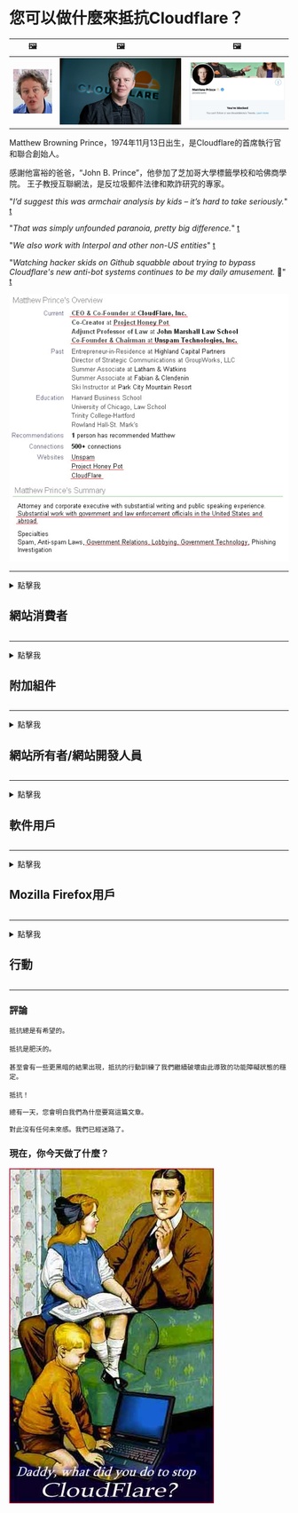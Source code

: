 # 您可以做什麼來抵抗Cloudflare？

| 🖼 | 🖼 | 🖼 |
| --- | --- | --- |
| ![](../image/matthew_prince_teen.jpg) | ![](../image/matthew_prince.jpg) | ![](../image/blockedbymatthewprince.jpg) |


Matthew Browning Prince，1974年11月13日出生，是Cloudflare的首席執行官和聯合創始人。

感謝他富裕的爸爸，“John B. Prince”，他參加了芝加哥大學標籤學校和哈佛商學院。
王子教授互聯網法，是反垃圾郵件法律和欺詐研究的專家。


"*I’d suggest this was armchair analysis by kids – it’s hard to take seriously.*" [t](https://www.theguardian.com/technology/2015/nov/19/cloudflare-accused-by-anonymous-helping-isis)

"*That was simply unfounded paranoia, pretty big difference.*"  [t](https://twitter.com/xxdesmus/status/992757936123359233)

"*We also work with Interpol and other non-US entities*" [t](https://twitter.com/eastdakota/status/1203028504184360960)

"*Watching hacker skids on Github squabble about trying to bypass Cloudflare's new anti-bot systems continues to be my daily amusement.* 🍿" [t](https://twitter.com/eastdakota/status/1273277839102656515)


![](../image/whoismp.jpg)

---


<details>
<summary>點擊我

## 網站消費者
</summary>


- 如果您喜歡的網站正在使用Cloudflare，請告訴他們不要使用Cloudflare。
  - 在諸如Facebook，Reddit，Twitter或Mastodon之類的社交媒體上抱怨沒有區別。 [動作比主題標籤響亮。](https://twitter.com/phyzonloop/status/1274132092490862594)
  - 如果您想使自己有用，請嘗試與網站所有者聯繫。

[Cloudflare說](https://github.com/Eloston/ungoogled-chromium/issues/783):
```
我們建議您與遇到問題的特定服務或站點的管理員聯繫，並分享您的經驗。
```

[如果您不要求它，則網站所有者永遠不會知道此問題。](../PEOPLE.md)

![](../image/liberapay.jpg)

[成功的例子](https://counterpartytalk.org/t/turn-off-cloudflare-on-counterparty-co-plz/164/5).<br>
你有個問題？ [立即提高聲音。](https://github.com/maraoz/maraoz.github.io/issues/1) 下面的例子。

```
您只是在幫助企業審查和大規模監視。
http://crimeflare.eu.org
```

```
您的網頁位於CloudFlare中具有隱私保護功能的私人圍牆花園中。
http://crimeflare.eu.org
```

- 花一些時間閱讀網站的隱私政策。
  - 如果網站位於Cloudflare後面，或者網站正在使用連接到Cloudflare的服務。

它必須說明“ Cloudflare”是什麼，並要求獲得與Cloudflare共享數據的許可。 否則將導致違反信任的行為，應避免使用該網站。

[可接受的隱私政策示例在這裡](https://archive.is/bDlTz) ("Subprocessors" > "Entity Name")

```
我已經閱讀了您的隱私政策，但找不到Cloudflare這個詞。
如果您繼續將我的數據提供給Cloudflare，我拒絕與您共享數據。
http://crimeflare.eu.org
```

這是隱私策略的示例，其中沒有單詞Cloudflare。
[Liberland Jobs](https://archive.is/daKIr) [privacy policy](https://docsend.com/view/feiwyte):

![](../image/cfwontobey.jpg)

Cloudflare擁有自己的隱私權政策。
[Cloudflare喜歡讓別人愛不釋手。](https://www.reddit.com/r/GamerGhazi/comments/2s64fe/be_wary_reporting_to_cloudflare/)

這是網站註冊表單的一個很好的例子。
AFAIK，零網站做到這一點。你會相信他們嗎？

```
點擊“註冊XYZ”即表示您同意我們的服務條款和隱私聲明。
您還同意與Cloudflare共享您的數據，並同意cloudflare的隱私聲明。
如果Cloudflare洩露了您的信息或不允許您連接到我們的服務器，那不是我們的錯。 [*]

[ 註冊 ] [ 我不同意 ]
```
[*] [PEOPLE.md](../PEOPLE.md)


- 盡量不要使用他們的服務。 請記住，Cloudflare正在監視您。
  - ["I'm in your TLS, sniffin' your passworz"](../image/iminurtls.jpg)

- 搜索其他網站。 互聯網上有其他選擇和機會！

- 說服您的朋友每天使用Tor。
  - 匿名應該成為開放互聯網的標準！
  - [請注意，Tor項目不喜歡該項目。](../HISTORY.md)

</details>

------

<details>
<summary>點擊我

## 附加組件
</summary>

- 如果您的瀏覽器是Firefox，Tor瀏覽器或Ungoogled Chromium，請使用下面的附加組件之一。
  - 如果要添加其他新的加載項，請先詢問。


| 姓名 | 開發者 | 支持 | 可以阻止 | 可以通知 | Chrome |
| -------- | -------- | -------- | -------- | -------- | -------- |
| [Bloku Cloudflaron MITM-Atakon](../subfiles/about.bcma.md) | #Addon | [ ? ](http://crimeflare.eu.org/) | **是的**     | **是的**     |  **是的** |
| [Ĉu ligoj estas vundeblaj al MITM-atako?](../subfiles/about.ismm.md) | #Addon | [ ? ](http://crimeflare.eu.org/) | 不     | **是的**     |  **是的** |
| [Ĉu ĉi tiuj ligoj blokos Tor-uzanton?](../subfiles/about.isat.md) | #Addon | [ ? ](http://crimeflare.eu.org/) | 不     | **是的**     |  **是的** |
| [Block Cloudflare MITM Attack](https://trac.torproject.org/projects/tor/attachment/ticket/24351/block_cloudflare_mitm_attack-1.0.14.1-an%2Bfx.xpi)<br>[**DELETED BY TOR PROJECT**](../HISTORY.md) | nullius | [ ? ](../tool/block_cloudflare_mitm_fx), [Link](http://crimeflare.eu.org/) | **是的**     | **是的**     |  不 |
| [TPRB](http://34ahehcli3epmhbu2wbl6kw6zdfl74iyc4vg3ja4xwhhst332z3knkyd.onion/) | Sw | [ ? ](http://34ahehcli3epmhbu2wbl6kw6zdfl74iyc4vg3ja4xwhhst332z3knkyd.onion/) | **是的**     | **是的**     |  不 |
| [Detect Cloudflare](https://addons.mozilla.org/en-US/firefox/addon/detect-cloudflare/) | Frank Otto | [ ? ](https://github.com/traktofon/cf-detect) | 不     | **是的**     |  不 |
| [True Sight](https://addons.mozilla.org/en-US/firefox/addon/detect-cloudflare-plus/) | claustromaniac | [ ? ](https://github.com/claustromaniac/detect-cloudflare-plus) | 不     | **是的**     |  不 |
| [Which Cloudflare datacenter am I visiting?](https://addons.mozilla.org/en-US/firefox/addon/cf-pop/) | 依云 | [ ? ](https://github.com/lilydjwg/cf-pop) | 不     | **是的**     |  不 |


- “ Decentraleyes”可以停止與“ CDNJS（Cloudflare）”的連接。
  - 它可以防止許多請求到達網絡，並提供本地文件以防止站點中斷。
  - 開發人員回复: "[very concerning indeed](https://github.com/Synzvato/decentraleyes/issues/236#issuecomment-352049501)", "[widespread usage severely centralizes the web](https://github.com/Synzvato/decentraleyes/issues/251#issuecomment-366752049)"

- [您還可以從證書頒發機構（CA）刪除或不信任Cloudflare證書。](https://www.ssl.com/how-to/remove-root-certificate-firefox/)

</details>

------

<details>
<summary>點擊我

## 網站所有者/網站開發人員
</summary>


![](../image/word_cloudflarefree.jpg)

- 請勿使用Cloudflare解決方案，期間。
  - 您可以做得更好，對吧？ [以下是刪除Cloudflare訂閱，計劃，域或帳戶的方法。](https://support.cloudflare.com/hc/en-us/articles/200167776-Removing-subscriptions-plans-domains-or-accounts)

| 🖼 | 🖼 |
| --- | --- |
| ![](../image/htmlalertcloudflare.jpg) | ![](../image/htmlalertcloudflare2.jpg) |

- 想要更多的顧客嗎？ 你知道該做什麼。 提示是“在行上方”。
  - [您好，您寫了“我們認真對待您的隱私”，但我收到了“不允許出現錯誤403禁止的匿名代理”。](https://it.slashdot.org/story/19/02/19/0033255/stop-saying-we-take-your-privacy-and-security-seriously) 為什麼要阻止Tor或VPN？ 為什麼要阻止臨時電子郵件？

![](../image/anonexist.jpg)

- 使用Cloudflare將增加停機的機會。 如果您的服務器已關閉或Cloudflare已關閉，訪問者將無法訪問您的網站。
  - [您真的認為Cloudflare永遠不會失敗嗎？](https://www.ibtimes.com/cloudflare-down-not-working-sites-producing-504-gateway-timeout-errors-2618008) [Another](https://twitter.com/Jedduff/status/1097875615997399040) [sample](https://twitter.com/search?f=tweets&vertical=default&q=Cloudflare%20is%20having%20problems). [Need more](../PEOPLE.md)?

![](../image/cloudflareinternalerror.jpg)

- 使用Cloudflare代理您的“ API服務”，“軟件更新服務器”或“ RSS feed”將損害您的客戶。 一位客戶打電話給您，並說“我無法再使用您的API”，您也不知道發生了什麼。 Cloudflare可以默默地阻止您的客戶。 你覺得還好嗎
  - 有許多RSS閱讀器客戶端和RSS閱讀器在線服務。 如果您不允許其他人訂閱，為什麼要發布RSS feed？

![](../image/rssfeedovercf.jpg)

- 您需要HTTPS證書嗎？ 使用“讓我們加密”或直接從CA公司購買。

- 您需要DNS服務器嗎？ 無法設置自己的服務器？ 他們呢: [Hurricane Electric Free DNS](https://dns.he.net/), [Dyn.com](https://dyn.com/dns/), [1984 Hosting](https://www.1984hosting.com/), [Afraid.Org (如果您使用TOR，則管理員刪除您的帳戶)](https://freedns.afraid.org/)
  - [Alternativoj al DNS](../subfiles/alternative.domaindns.md)

- 尋找託管服務？ 僅免費？ 他們呢: [Onion Service](http://vww6ybal4bd7szmgncyruucpgfkqahzddi37ktceo3ah7ngmcopnpyyd.onion/en/security/network-security/tor/onionservices-best-practices), [Free Web Hosting Area](https://freewha.com/), [Autistici/Inventati Web Site Hosting](https://www.autinv5q6en4gpf4.onion/services/website), [Github Pages](https://pages.github.com/), [Surge](https://surge.sh/)
  - [Cloudflare的替代品](../subfiles/alternative.cloudflare.md)

- 您是否正在使用“ cloudflare-ipfs.com”？ [您知道Cloudflare IPFS不好嗎？](../PEOPLE.md)

- 在服務器上安裝Web應用程序防火牆（例如OWASP和Fail2Ban），並進行正確配置。
  - 阻止Tor不是解決方案。不要僅僅為小的不良用戶而懲罰所有人。

- 重定向或阻止“ Cloudflare Warp”用戶訪問您的網站。 並提供原因（如果可以）。

> IP清單: "[Cloudflare當前的IP範圍](cloudflare_inc/)"

> A: 擋住他們

```
server {
...
deny 173.245.48.0/20;
deny 103.21.244.0/22;
deny 103.22.200.0/22;
deny 103.31.4.0/22;
deny 141.101.64.0/18;
deny 108.162.192.0/18;
deny 190.93.240.0/20;
deny 188.114.96.0/20;
deny 197.234.240.0/22;
deny 198.41.128.0/17;
deny 162.158.0.0/15;
deny 104.16.0.0/12;
deny 172.64.0.0/13;
deny 131.0.72.0/22;
deny 2400:cb00::/32;
deny 2606:4700::/32;
deny 2803:f800::/32;
deny 2405:b500::/32;
deny 2405:8100::/32;
deny 2a06:98c0::/29;
deny 2c0f:f248::/32;
...
}
```

> B: 重定向到警告頁面

```
http {
...
geo $iscf {
default 0;
173.245.48.0/20 1;
103.21.244.0/22 1;
103.22.200.0/22 1;
103.31.4.0/22 1;
141.101.64.0/18 1;
108.162.192.0/18 1;
190.93.240.0/20 1;
188.114.96.0/20 1;
197.234.240.0/22 1;
198.41.128.0/17 1;
162.158.0.0/15 1;
104.16.0.0/12 1;
172.64.0.0/13 1;
131.0.72.0/22 1;
2400:cb00::/32 1;
2606:4700::/32 1;
2803:f800::/32 1;
2405:b500::/32 1;
2405:8100::/32 1;
2a06:98c0::/29 1;
2c0f:f248::/32 1;
}
...
}

server {
...
if ($iscf) {rewrite ^ https://example.com/cfwsorry.php;}
...
}

<?php
header('HTTP/1.1 406 Not Acceptable');
echo <<<CLOUDFLARED
Thank you for visiting ourwebsite.com!<br />
We are sorry, but we can't serve you because your connection is being intercepted by Cloudflare.<br />
Please read http://crimeflare.eu.org for more information.<br />
CLOUDFLARED;
die();
```

- 如果您相信自由並歡迎匿名用戶，請設置Tor Onion Service或I2P現場。

- 向其他Clearnet / Tor雙重網站運營商尋求建議，並結交匿名朋友！

</details>

------

<details>
<summary>點擊我

## 軟件用戶
</summary>


- Discord正在使用CloudFlare。 備擇方案？ 我們推薦 [**Briar** (Android)](https://f-droid.org/en/packages/org.briarproject.briar.android/), [Ricochet (PC)](https://ricochet.im/), [Tox + Tor (Android/PC)](https://tox.chat/download.html)
  - Briar包含Tor守護程序，因此您無需安裝Orbot。
  - Qwtch開發人員Open Privacy在其git服務中刪除了stop_cloudflare項目，恕不另行通知。

- 如果您使用Debian GNU / Linux或任何派生版本，請訂閱: [bug #831835](https://bugs.debian.org/cgi-bin/bugreport.cgi?bug=831835). 並且，如果可以的話，請幫助驗證補丁程序，並幫助維護人員就是否應該接受該補丁程序得出正確的結論。

- 始終推薦這些瀏覽器。

| 姓名 | 開發者 | 支持 | 評論 |
| -------- | -------- | -------- | -------- |
| [Ungoogled-Chromium](https://ungoogled-software.github.io/ungoogled-chromium-binaries/) | Eloston | [ ? ](https://github.com/Eloston/ungoogled-chromium) | PC (Win, Mac, Linux)  _!Tor_ |
| [Bromite](https://www.bromite.org/fdroid) | Bromite | [ ? ](https://github.com/bromite/bromite/issues) | Android  _!Tor_ |
| [Tor Browser](https://www.torproject.org/download/) | Tor Project | [ ? ](https://support.torproject.org/) | PC (Win, Mac, Linux)  _Tor_|
| [Tor Browser Android](https://www.torproject.org/download/) | Tor Project | [ ? ](https://support.torproject.org/) | Android  _Tor_|
| [Onion Browser](https://itunes.apple.com/us/app/onion-browser/id519296448?mt=8) | Mike Tigas | [ ? ](https://github.com/OnionBrowser/OnionBrowser/issues) | Apple iOS  _Tor_|
| [GNU/Icecat](https://www.gnu.org/software/gnuzilla/) | GNU | [ ? ](https://www.gnu.org/software/gnuzilla/) | PC (Linux) |
| [IceCatMobile](https://f-droid.org/en/packages/org.gnu.icecat/) | GNU | [ ? ](https://lists.gnu.org/mailman/listinfo/bug-gnuzilla) | Android |
| [Iridium Browser](https://iridiumbrowser.de/about/) | Iridium | [ ? ](https://github.com/iridium-browser/iridium-browser/) | PC (Win, Mac, Linux, OpenBSD) |


其他軟件的隱私是不完善的。 這並不意味著Tor瀏覽器是“完美的”。
互聯網和技術上既沒有100％安全，也沒有100％私有。

- 不想使用Tor？ 您可以將任何瀏覽器與Tor守護程序一起使用。
  - [請注意，Tor項目不喜歡這樣。](https://support.torproject.org/tbb/tbb-9/) 如果可以，請使用Tor瀏覽器。
- [如何在Tor中使用Chromium](../subfiles/chromium_tor.md)


讓我們談談其他軟件的隱私。

- [如果您確實需要使用Firefox，請選擇“ Firefox ESR”。](https://www.mozilla.org/en-US/firefox/organizations/)
  - [Firefox-間諜軟件看門狗](https://spyware.neocities.org/articles/firefox.html)
  - [Firefox拒絕言論自由，禁止言論自由](https://web.archive.org/web/20200423010026/https://reclaimthenet.org/firefox-rejects-free-speech-bans-free-speech-commenting-plugin-dissenter-from-its-extensions-gallery/)
  - ["100多個投票。似乎要求一家軟件公司堅持下去...這些天軟件太過分了。"](https://old.reddit.com/r/firefox/comments/gutdiw/weve_got_work_to_do_the_mozilla_blog/fslbbb6/)
  - [嗯，為什麼Firefox在我的URL欄中顯示贊助商鏈接？](https://www.reddit.com/r/firefox/comments/jybx2w/uh_why_is_firefox_showing_me_sponsored_links_in/)
  - [Mozilla-惡魔化身](https://digdeeper.neocities.org/ghost/mozilla.html)

- [記住，Mozilla正在使用Cloudflare服務。](https://www.robtex.com/dns-lookup/www.mozilla.org) [他們還在產品上使用Cloudflare的DNS服務。](https://www.theregister.co.uk/2018/03/21/mozilla_testing_dns_encryption/)

- [Mozilla正式拒絕了該票證。](https://bugzilla.mozilla.org/show_bug.cgi?id=1426618)

- [Firefox Focus是個玩笑。](https://github.com/mozilla-mobile/focus-android/issues/1743) [他們答應關閉遙測，但他們更改了它。](https://github.com/mozilla-mobile/focus-android/issues/4210)

- [PaleMoon / Basilisk開發人員喜歡Cloudflare。](https://github.com/mozilla-mobile/focus-android/issues/1743#issuecomment-345993097)
  - [Pale Moon的Archive Server入侵並傳播了惡意軟件達18個月](https://www.reddit.com/r/privacytoolsIO/comments/cc808y/pale_moons_archive_server_hacked_and_spread/)
  - 他也討厭Tor用戶 - "[讓它對Tor懷有敵意。考慮到其極高的濫用因素，我認為大多數網站都應該對Tor懷有敵意。](https://github.com/yacy/yacy_search_server/issues/314#issuecomment-565932097)"

- [Waterfox有嚴重的“電話回家”問題](https://spyware.neocities.org/articles/waterfox.html)

- [Google Chrome瀏覽器是間諜軟件。](https://www.gnu.org/proprietary/malware-google.en.html)
  - [Google記錄了您的活動。](https://spyware.neocities.org/articles/chrome.html)

- [SRWare Iron使太多的電話歸屬連接。](https://spyware.neocities.org/articles/iron.html) 它還連接到Google域。

- [勇敢的瀏覽器將Facebook / Twitter跟踪器列入白名單。](https://www.bleepingcomputer.com/news/security/facebook-twitter-trackers-whitelisted-by-brave-browser/)
  - [這裡還有更多問題。](https://spyware.neocities.org/articles/brave.html)
  - [幣安會員ID](https://twitter.com/cryptonator1337/status/1269594587716374528)

- [Microsoft Edge允許Facebook在用戶的背後運行Flash代碼。](https://www.zdnet.com/article/microsoft-edge-lets-facebook-run-flash-code-behind-users-backs/)

- [Vivaldi不尊重您的隱私。](https://spyware.neocities.org/articles/vivaldi.html)

- [Opera間諜軟件級別：極高](https://spyware.neocities.org/articles/opera.html)

- Apple iOS: [您根本不應該使用iOS，主要是因為它是惡意軟件。](https://www.gnu.org/proprietary/malware-apple.html)

因此，我們僅推薦上表。沒有其他的。

</details>

------

<details>
<summary>點擊我

## Mozilla Firefox用戶
</summary>


- “ Firefox Nightly”將在不選擇退出方法的情況下將調試級別的信息發送到Mozilla服務器。
  - [Mozilla服務器表現出Cloudflare](https://www.digwebinterface.com/?hostnames=www.mozilla.org%0D%0Amozilla.cloudflare-dns.com&type=&ns=resolver&useresolver=8.8.4.4&nameservers=)

- 可以禁止Firefox連接到Mozilla服務器。
  - [Mozilla的政策模板指南](https://github.com/mozilla/policy-templates/blob/master/README.md)
  - 請記住，此技巧可能會在更高版本中停止工作，因為Mozilla喜歡將自己列入白名單。
  - 使用防火牆和DNS過濾器將其完全阻止。

"`/distribution/policies.json`"

>     "WebsiteFilter": {
> 		"Block": [
> 		"*://*.mozilla.com/*",
> 		"*://*.mozilla.net/*",
> 		"*://*.mozilla.org/*",
> 		"*://webcompat.com/*",
> 		"*://*.firefox.com/*",
> 		"*://*.thunderbird.net/*",
> 		"*://*.cloudflare.com/*"
> 		]
>     },


- ~~報告有關mozilla跟踪器的錯誤，告訴他們不要使用Cloudflare。~~ 有關於bugzilla的錯誤報告。許多人都發布了他們的擔憂，但是該錯誤於2018年被管理員隱藏了。

- 您可以在Firefox中禁用DoH。
  - [更改Firefox的默認DNS提供商](../subfiles/change-firefox-dns.md)

![](../image/firefoxdns.jpg)

- [如果要使用非ISP DNS，請考慮使用OpenNIC Tier2 DNS服務或任何非Cloudflare DNS服務。](https://wiki.opennic.org/start)
![](../image/opennic.jpg)
  - 使用DNS阻止Cloudflare。 [Crimeflare DNS](../subfiles/service.publicdns.md)

- 您可以將Tor用作DNS解析器。 [如果您不是Tor專家，請在此處提問。](https://tor.stackexchange.com/)

> **如何？**
> 1. 下載Tor並將其安裝在您的計算機上。
> 2. 將此行添加到“ torrc”文件中。
> DNSPort 127.0.0.1:53
> 3. 重新啟動Tor。
> 4. 將計算機的DNS服務器設置為“ 127.0.0.1”。

</details>

------

<details>
<summary>點擊我

## 行動
</summary>


- 告訴周圍的人有關Cloudflare的危險。

- [幫助改進此存儲庫。](http://crimeflare.eu.org)
  - 這兩個列表，針對它的參數和詳細信息。

- [記錄並公開披露Cloudflare（及類似公司）出現問題的地方，並確保在這樣做時提及此存儲庫](http://crimeflare.eu.org) :)

- 默認情況下，讓更多的人使用Tor，以便他們可以從世界不同地方的角度來體驗網絡。

- 在社交媒體和肉類空間中成立小組，致力於從Cloudflare中解放世界。

- 在適當的情況下，鏈接到此存儲庫上的這些組-這可以作為協調協同工作的場所。

- [啟動一個合作社，可以為Cloudflare提供有意義的非公司替代方案。](../subfiles/alternative.cloudflare.md)

- 讓我們知道任何替代方法，至少可以幫助您提供針對Cloudflare的多層防禦。

- 如果您是Cloudflare客戶，請設置您的隱私設置，然後等待他們違反它們。
  - [然後將其置於反垃圾郵件/侵犯隱私行為的指控之下。](https://twitter.com/thexpaw/status/1108424723233419264)

- 如果您位於美利堅合眾國，並且所涉及的網站是銀行或會計師，請嘗試根據《格拉姆-里奇-比利利法案》或《美國有殘障人士法案》施加法律壓力，並向我們報告您獲得了多少。

- 如果該網站是政府網站，請嘗試根據《美國憲法》第一修正案對法律施加壓力。

- 如果您是歐盟公民，請根據通用數據保護法規與網站聯繫以發送您的個人信息。如果他們拒絕向您提供您的信息，那是違反法律的。

- 對於聲稱在其網站上提供服務的公司，請嘗試將其作為“虛假廣告”報告給消費者保護組織和BBB。 Cloudflare網站由Cloudflare服務器提供服務。

- [國際電聯在美國的背景下建議，Cloudflare的規模已經開始變得足夠大，以至於反托拉斯法可能會被推倒在他們身上。](https://www.itu.int/en/ITU-T/Workshops-and-Seminars/20181218/Documents/Geoff_Huston_Presentation.pdf)

- 可以想像，GNU GPL版本4可能包含禁止將源代碼存儲在此類服務之後的規定，要求所有GPLv4和更高版本的程序至少可以通過不歧視Tor用戶的介質訪問源代碼。

</details>

------

### 評論

```
抵抗總是有希望的。

抵抗是肥沃的。

甚至會有一些更黑暗的結果出現，抵抗的行動訓練了我們繼續破壞由此導致的功能障礙狀態的穩定。

抵抗！
```

```
總有一天，您會明白我們為什麼要寫這篇文章。
```

```
對此沒有任何未來感。我們已經迷路了。
```

### 現在，你今天做了什麼？


![](../image/stopcf.jpg)
